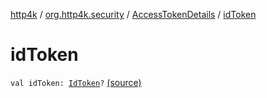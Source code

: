 [http4k](../../index.md) / [org.http4k.security](../index.md) / [AccessTokenDetails](index.md) / [idToken](./id-token.md)

# idToken

`val idToken: `[`IdToken`](../../org.http4k.security.openid/-id-token/index.md)`?` [(source)](https://github.com/http4k/http4k/blob/master/http4k-security-oauth/src/main/kotlin/org/http4k/security/AccessToken.kt#L15)